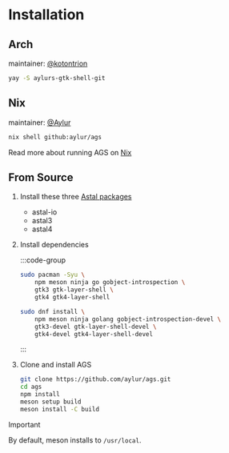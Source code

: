 # Installation

## Arch

maintainer: [@kotontrion](https://github.com/kotontrion)

```sh
yay -S aylurs-gtk-shell-git
```

## Nix

maintainer: [@Aylur](https://github.com/Aylur)

```sh
nix shell github:aylur/ags
```

Read more about running AGS on [Nix](./nix)

## From Source

1. Install these three
   [Astal packages](https://aylur.github.io/astal/guide/installation)

   - astal-io
   - astal3
   - astal4

2. Install dependencies

   :::code-group

   ```sh [<i class="devicon-archlinux-plain" /> Arch]
   sudo pacman -Syu \
       npm meson ninja go gobject-introspection \
       gtk3 gtk-layer-shell \
       gtk4 gtk4-layer-shell
   ```

   ```sh [<i class="devicon-fedora-plain" /> Fedora]
   sudo dnf install \
       npm meson ninja golang gobject-introspection-devel \
       gtk3-devel gtk-layer-shell-devel \
       gtk4-devel gtk4-layer-shell-devel
   ```

   :::

3. Clone and install AGS

   ```sh
   git clone https://github.com/aylur/ags.git
   cd ags
   npm install
   meson setup build
   meson install -C build
   ```

> [!IMPORTANT]
>
> By default, meson installs to `/usr/local`.
